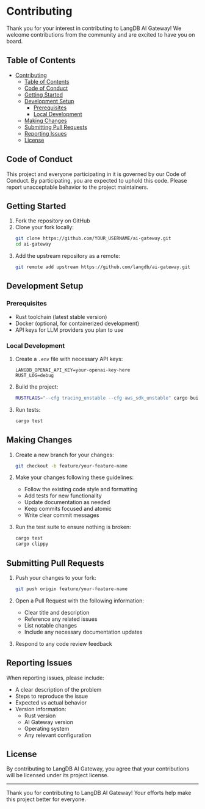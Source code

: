 # Contributing

Thank you for your interest in contributing to LangDB AI Gateway! We welcome contributions from the community and are excited to have you on board.

## Table of Contents

- [Contributing](#contributing)
  - [Table of Contents](#table-of-contents)
  - [Code of Conduct](#code-of-conduct)
  - [Getting Started](#getting-started)
  - [Development Setup](#development-setup)
    - [Prerequisites](#prerequisites)
    - [Local Development](#local-development)
  - [Making Changes](#making-changes)
  - [Submitting Pull Requests](#submitting-pull-requests)
  - [Reporting Issues](#reporting-issues)
  - [License](#license)

## Code of Conduct

This project and everyone participating in it is governed by our Code of Conduct. By participating, you are expected to uphold this code. Please report unacceptable behavior to the project maintainers.

## Getting Started

1. Fork the repository on GitHub
2. Clone your fork locally:
   ```bash
   git clone https://github.com/YOUR_USERNAME/ai-gateway.git
   cd ai-gateway
   ```
3. Add the upstream repository as a remote:
   ```bash
   git remote add upstream https://github.com/langdb/ai-gateway.git
   ```

## Development Setup

### Prerequisites

- Rust toolchain (latest stable version)
- Docker (optional, for containerized development)
- API keys for LLM providers you plan to use

### Local Development

1. Create a `.env` file with necessary API keys:
   ```env
   LANGDB_OPENAI_API_KEY=your-openai-key-here
   RUST_LOG=debug
   ```

2. Build the project:
   ```bash
   RUSTFLAGS="--cfg tracing_unstable --cfg aws_sdk_unstable" cargo build
   ```

3. Run tests:
   ```bash
   cargo test
   ```

## Making Changes

1. Create a new branch for your changes:
   ```bash
   git checkout -b feature/your-feature-name
   ```

2. Make your changes following these guidelines:
   - Follow the existing code style and formatting
   - Add tests for new functionality
   - Update documentation as needed
   - Keep commits focused and atomic
   - Write clear commit messages

3. Run the test suite to ensure nothing is broken:
   ```bash
   cargo test
   cargo clippy
   ```

## Submitting Pull Requests

1. Push your changes to your fork:
   ```bash
   git push origin feature/your-feature-name
   ```

2. Open a Pull Request with the following information:
   - Clear title and description
   - Reference any related issues
   - List notable changes
   - Include any necessary documentation updates

3. Respond to any code review feedback

## Reporting Issues

When reporting issues, please include:

- A clear description of the problem
- Steps to reproduce the issue
- Expected vs actual behavior
- Version information:
  - Rust version
  - AI Gateway version
  - Operating system
  - Any relevant configuration

## License

By contributing to LangDB AI Gateway, you agree that your contributions will be licensed under its project license.

---

Thank you for contributing to LangDB AI Gateway! Your efforts help make this project better for everyone.